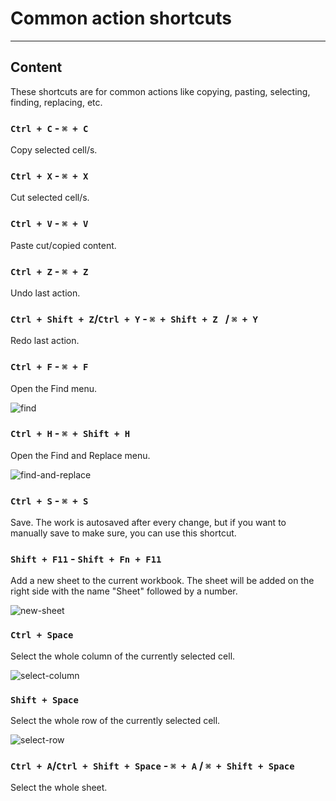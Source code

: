 ﻿---
author: Stefan-Stojanovic

aspects:
  - introduction

type: normal

category: how to

---

# Common action shortcuts

---
## Content

These shortcuts are for common actions like copying, pasting, selecting, finding, replacing, etc.

### `Ctrl + C` - `⌘ + C`

Copy selected cell/s.

### `Ctrl + X` - `⌘ + X`

Cut selected cell/s.

### `Ctrl + V` - `⌘ + V`

Paste cut/copied content.

### `Ctrl + Z` - `⌘ + Z`

Undo last action.

### `Ctrl + Shift + Z`/`Ctrl + Y` - `⌘ + Shift + Z ` / `⌘ + Y`

Redo last action.

### `Ctrl + F` - `⌘ + F`

Open the Find menu.

![find](https://img.enkipro.com/68f1201cf3feb3198f21b6c804c8bc5d.gif)

### `Ctrl + H` - `⌘ + Shift + H`

Open the Find and Replace menu.

![find-and-replace](https://img.enkipro.com/b5e7877e787f143251ec72bf7e1b6eb0.gif)

### `Ctrl + S` - `⌘ + S`

Save. The work is autosaved after every change, but if you want to manually save to make sure, you can use this shortcut.

### `Shift + F11` - `Shift + Fn + F11`

Add a new sheet to the current workbook. The sheet will be added on the right side with the name "Sheet" followed by a number. 

![new-sheet](https://img.enkipro.com/0e66cb5e0ce44ec0bf5a93d49621d56b.gif)

### `Ctrl + Space`

Select the whole column of the currently selected cell.

![select-column](https://img.enkipro.com/13904ceeb0117f20e57b0aa60b88ce0d.gif)

### `Shift + Space`

Select the whole row of the currently selected cell.

![select-row](https://img.enkipro.com/797ccc5f152a6f0d8d2034778f8d0699.gif)

### `Ctrl + A`/`Ctrl + Shift + Space` - `⌘ + A` / `⌘ + Shift + Space`

Select the whole sheet.